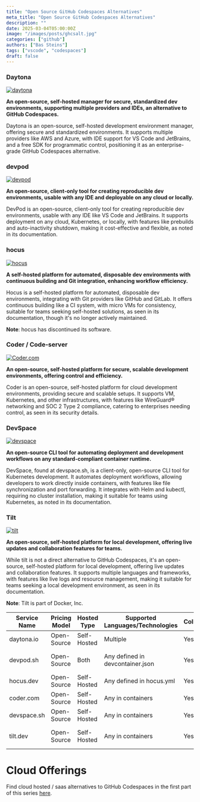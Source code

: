 ```yaml
---
title: "Open Source GitHub Codespaces Alternatives"
meta_title: "Open Source GitHub Codespaces Alternatives"
description: ""
date: 2025-03-04T05:00:00Z
image: "/images/posts/ghcsalt.jpg"
categories: ["github"]
authors: ["Bas Steins"]
tags: ["vscode", "codespaces"]
draft: false
---
```






### Daytona

[![daytona](/images/posts/gh-codespace-alternatives/daytona.png)](https://daytona.io)

**An open-source, self-hosted manager for secure, standardized dev environments, supporting multiple providers and IDEs, an alternative to GitHub Codespaces.**

Daytona is an open-source, self-hosted development environment manager, offering secure and standardized environments. It supports multiple providers like AWS and Azure, with IDE support for VS Code and JetBrains, and a free SDK for programmatic control, positioning it as an enterprise-grade GitHub Codespaces alternative.


### devpod

[![devpod](/images/posts/gh-codespace-alternatives/devpod.png)](https://devpod.sh)

**An open-source, client-only tool for creating reproducible dev environments, usable with any IDE and deployable on any cloud or locally.**

DevPod is an open-source, client-only tool for creating reproducible dev environments, usable with any IDE like VS Code and JetBrains. It supports deployment on any cloud, Kubernetes, or locally, with features like prebuilds and auto-inactivity shutdown, making it cost-effective and flexible, as noted in its documentation.


### hocus

[![hocus](/images/posts/gh-codespace-alternatives/hocus.png)](https://hocus.dev)

**A self-hosted platform for automated, disposable dev environments with continuous building and Git integration, enhancing workflow efficiency.**

Hocus is a self-hosted platform for automated, disposable dev environments, integrating with Git providers like GitHub and GitLab. It offers continuous building like a CI system, with micro VMs for consistency, suitable for teams seeking self-hosted solutions, as seen in its documentation, though it's no longer actively maintained.

**Note**: hocus has discontinued its software.


### Coder / Code-server

[![Coder.com](/images/posts/gh-codespace-alternatives/coder.png)](https://coder.com)

**An open-source, self-hosted platform for secure, scalable development environments, offering control and efficiency.**

Coder is an open-source, self-hosted platform for cloud development environments, providing secure and scalable setups. It supports VM, Kubernetes, and other infrastructures, with features like WireGuard® networking and SOC 2 Type 2 compliance, catering to enterprises needing control, as seen in its security details.


### DevSpace

[![devspace](/images/posts/gh-codespace-alternatives/devspace.png)](https://devspace.sh)

**An open-source CLI tool for automating deployment and development workflows on any standard-compliant container runtime.**

DevSpace, found at devspace.sh, is a client-only, open-source CLI tool for Kubernetes development. It automates deployment workflows, allowing developers to work directly inside containers, with features like file synchronization and port forwarding. It integrates with Helm and kubectl, requiring no cluster installation, making it suitable for teams using Kubernetes, as noted in its documentation.


### Tilt

[![tilt](/images/posts/gh-codespace-alternatives/tilt.png)](https://tilt.dev)

**An open-source, self-hosted platform for local development, offering live updates and collaboration features for teams.**

While tilt is not a direct alternative to GitHub Codespaces, it's an open-source, self-hosted platform for local development, offering live updates and collaboration features. It supports multiple languages and frameworks, with features like live logs and resource management, making it suitable for teams seeking a local development environment, as seen in its documentation.

**Note**: Tilt is part of Docker, Inc.



| Service Name       | Pricing Model         | Hosted Type  | Supported Languages/Technologies       | Collaboration | Security | Scalability | Integration                      |
|--------------------|----------------------|-------------|--------------------------------------|--------------|----------|------------|---------------------------------|
| daytona.io       | Open-Source         | Self-Hosted | Multiple                             | Yes          | High     | High       | Git, IDEs                        |
| devpod.sh        | Open-Source         | Both        | Any defined in devcontainer.json    | Yes          | High     | High       | Any IDE, multiple providers     |
| hocus.dev        | Open-Source         | Self-Hosted | Any defined in hocus.yml             | Yes          | High     | High       | Git providers                    |
| coder.com         | Open-Source         | Self-Hosted | Any in containers                    | Yes          | High     | High       | GitHub, GitLab                  |
| devspace.sh       | Open-Source         | Self-Hosted | Any in containers                    | Yes          | High     | High       | Helm, Kube                      |
| tilt.dev          | Open-Source         | Self-Hosted | Any in containers                    | Yes          | High     | High       | Multiple languages, frameworks |


# Cloud Offerings

Find cloud hosted / saas alternatives to GitHub Codespaces in the first part of this series [here](/20250221-gh-codespace-alternatives-pt1).